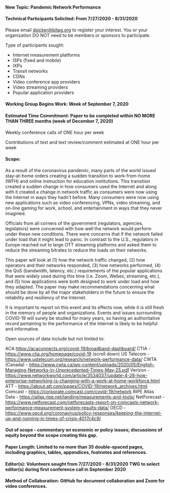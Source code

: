 #### New Topic: Pandemic Network Performance

#### Technical Participants Solicited: From 7/27/2020 - 8/31/2020

Please email dsicker@bitag.org to register your interest. You or your organization DO NOT need to be members or sponsors to participate.

Type of participants sought:
- Internet measurement platforms
- ISPs (fixed and mobile)
- IXPs
- Transit networks
- CDNs
- Video conference app providers
- Video streaming providers
- Popular application providers

#### Working Group Begins Work: Week of September 7, 2020

#### Estimated Time Commitment: Paper to be completed within NO MORE THAN THREE months (week of December 7, 2020)

Weekly conference calls of ONE hour per week  

Contributions of text and text review/comment estimated at ONE hour per week

#### Scope:

As a result of the coronavirus pandemic, many parts of the world issued stay-at-home orders creating a sudden transition to work-from-home (WFH) and  online instruction for education institutions. This transition created a sudden change in how consumers used the Internet and along with it created a change in network traffic as consumers were now using the Internet in ways they hadn't before. Many consumers were now using new applications such as video conferencing, VPNs, video streaming, and on-line gaming for work, school, and entertainment in ways that they never imagined.  

Officials from all corners of the government (regulators, agencies, legislators) were concerned with how well the network would perform under these new conditions. There were concerns that if the network failed under load that it might lead to panic. In contrast to the U.S., regulators in Europe reached out to large OTT streaming platforms and asked them to reduce the streaming bitrates to reduce the loads on their networks.  

This paper will look at (1) how the network traffic changed, (2) how operators and their networks responded, (3) how networks performed, (4) the QoS (bandwidth, latency, etc.) requirements of the popular applications that were widely used during this time (i.e. Zoom, Webex, streaming, etc.), and (5) how applications were both designed to work under load and how they adapted.  The paper may make recommendations concerning what should be done by all the major stakeholders in the future to ensure the reliability and resiliency of the Internet.

It is important to report on this event and its effects now, while it is still fresh in the memory of people and organizations. Events and issues surrounding COVID-19 will surely be studied for many years, so having an authoritative record pertaining to the performance of the Internet is likely to be helpful and informative.

Open sources of data include but not limited to:

ACA https://acaconnects.org/covid-19/broadband-dashboard/
CTIA - https://www.ctia.org/homepage/covid-19  (scroll down)
US Telecom - https://www.ustelecom.org/research/network-performance-data/
CWTA (Canada) - https://www.cwta.ca/wp-content/uploads/2020/05/English-Managing-Networks-in-Unprecedented-Times-May-25.pdf
Verizon - https://www.networkworld.com/article/3534037/update-4-28-how-enterprise-networking-is-changing-with-a-work-at-home-workforce.html
ATT - https://about.att.com/pages/COVID-19/network_archives.html
Comcast - https://corporate.comcast.com/covid-19/network
RIPE Atlas Data - https://atlas.ripe.net/landing/measurements-and-tools/
NetForecast - https://www.netforecast.com/netforecasts-report-on-comcasts-network-performance-measurement-system-results-data/
OECD - https://www.oecd.org/coronavirus/policy-responses/keeping-the-internet-up-and-running-in-times-of-crisis-4017c4c9/

#### Out of scope - commentary on economic or policy issues; discussions of equity beyond the scope creating this gap.

#### Paper Length: Limited to no more than 35 double-spaced pages, including graphics, tables, appendices, footnotes and references.

#### Editor(s): Volunteers sought from 7/27/2020 - 8/31/2020 TWG to select editor(s) during first conference call in September 2020

#### Method of Collaboration: GitHub for document collaboration and Zoom for video conferences.
